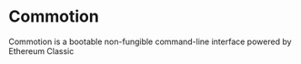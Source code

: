 # Commotion
Commotion is a bootable non-fungible command-line interface powered by Ethereum Classic
